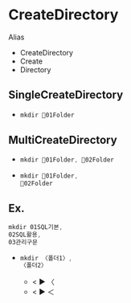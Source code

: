 # CreateDirectory



Alias
- CreateDirectory
- Create
- Directory
## SingleCreateDirectory
- 
  ```ps1
  mkdir 📁01Folder
  ```
## MultiCreateDirectory
- 
  ```ps1
  mkdir 📁01Folder, 📁02Folder
  ```
- 
  ```ps1
  mkdir 📁01Folder, 
  📁02Folder
  ```
  
Ex.
- 
  ```ps1
  mkdir 01SQL기본, 
  02SQL활용,
  03관리구문
  ```
- 
  ```ps1
  mkdir 〈폴더1〉, 
  〈폴더2〉
  ```
  - < ▶️ 〈   
  - < ▶️ ＜


